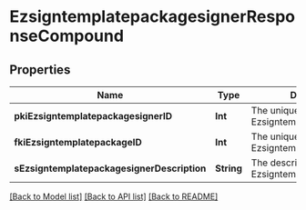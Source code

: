 # EzsigntemplatepackagesignerResponseCompound

## Properties
Name | Type | Description | Notes
------------ | ------------- | ------------- | -------------
**pkiEzsigntemplatepackagesignerID** | **Int** | The unique ID of the Ezsigntemplatepackagesigner | 
**fkiEzsigntemplatepackageID** | **Int** | The unique ID of the Ezsigntemplatepackage | 
**sEzsigntemplatepackagesignerDescription** | **String** | The description of the Ezsigntemplatepackagesigner | 

[[Back to Model list]](../README.md#documentation-for-models) [[Back to API list]](../README.md#documentation-for-api-endpoints) [[Back to README]](../README.md)


